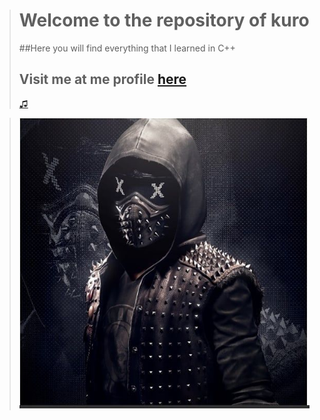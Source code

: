 ># **Welcome to the repository of kuro**
>##Here you will find everything that I learned in C++
>## Visit me at me profile [here](https://github.com/UP210630)
>
>[♫](https://www.youtube.com/watch?v=k_TbOH8iE4U)

>![Imagen 1](/Imagenes/wrench.jpg)

